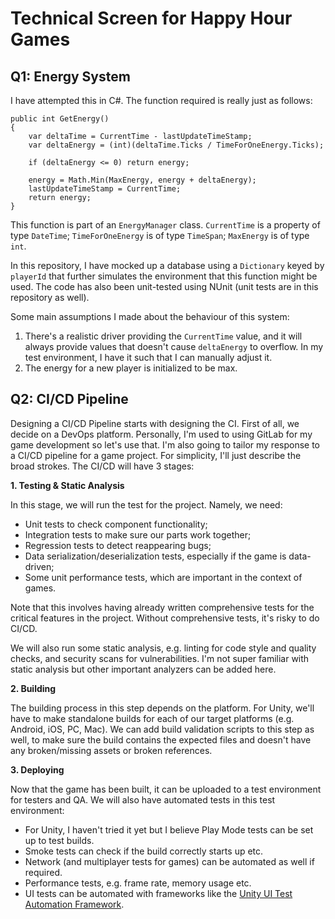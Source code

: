 # Technical Screen for Happy Hour Games

## Q1: Energy System

I have attempted this in C#. The function required is really just as follows:

```
public int GetEnergy()
{
    var deltaTime = CurrentTime - lastUpdateTimeStamp;
    var deltaEnergy = (int)(deltaTime.Ticks / TimeForOneEnergy.Ticks);

    if (deltaEnergy <= 0) return energy;

    energy = Math.Min(MaxEnergy, energy + deltaEnergy);
    lastUpdateTimeStamp = CurrentTime;
    return energy;
}
```

This function is part of an `EnergyManager` class. `CurrentTime` is a property of type `DateTime`; `TimeForOneEnergy` is of type `TimeSpan`; `MaxEnergy` is of type `int`.

In this repository, I have mocked up a database using a `Dictionary` keyed by `playerId` that further simulates the environment that this function might be used. The code has also been unit-tested using NUnit (unit tests are in this repository as well).

Some main assumptions I made about the behaviour of this system:
1. There's a realistic driver providing the `CurrentTime` value, and it will always provide values that doesn't cause `deltaEnergy` to overflow. In my test environment, I have it such that I can manually adjust it.
2. The energy for a new player is initialized to be max.

## Q2: CI/CD Pipeline

Designing a CI/CD Pipeline starts with designing the CI. First of all, we decide on a DevOps platform. Personally, I'm used to using GitLab for my game development so let's use that. I'm also going to tailor my response to a CI/CD pipeline for a game project. For simplicity, I'll just describe the broad strokes. The CI/CD will have 3 stages:

**1. Testing & Static Analysis**

In this stage, we will run the test for the project. Namely, we need:
* Unit tests to check component functionality;
* Integration tests to make sure our parts work together;
* Regression tests to detect reappearing bugs;
* Data serialization/deserialization tests, especially if the game is data-driven;
* Some unit performance tests, which are important in the context of games.

Note that this involves having already written comprehensive tests for the critical features in the project. Without comprehensive tests, it's risky to do CI/CD.

We will also run some static analysis, e.g. linting for code style and quality checks, and security scans for vulnerabilities. I'm not super familiar with static analysis but other important analyzers can be added here.

**2. Building**

The building process in this step depends on the platform. For Unity, we'll have to make standalone builds for each of our target platforms (e.g. Android, iOS, PC, Mac). We can add build validation scripts to this step as well, to make sure the build contains the expected files and doesn't have any broken/missing assets or broken references.

**3. Deploying**

Now that the game has been built, it can be uploaded to a test environment for testers and QA. We will also have automated tests in this test environment:
* For Unity, I haven't tried it yet but I believe Play Mode tests can be set up to test builds.
* Smoke tests can check if the build correctly starts up etc.
* Network (and multiplayer tests for games) can be automated as well if required.
* Performance tests, e.g. frame rate, memory usage etc.
* UI tests can be automated with frameworks like the [Unity UI Test Automation Framework](https://github.com/taphos/unity-uitest).
